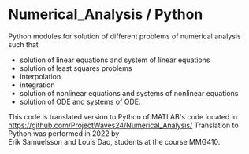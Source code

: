 # Numerical_Analysis / Python

Python modules for solution of different problems of numerical analysis  such that

* solution of linear equations and system of linear equations
* solution of least squares problems
* interpolation
* integration
* solution of nonlinear equations and systems of nonlinear equations
* solution of ODE and systems of ODE.

This code is translated version  to Python   of  MATLAB's code located in   https://github.com/ProjectWaves24/Numerical_Analysis/
Translation to Python was performed  in 2022 by 	
Erik Samuelsson  and  Louis Dao, students at the course MMG410.
